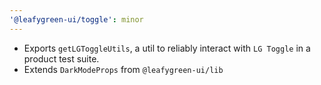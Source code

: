 ```yaml
---
'@leafygreen-ui/toggle': minor
---
```


- Exports `getLGToggleUtils`, a util to reliably interact with `LG Toggle` in a product test suite.
- Extends `DarkModeProps` from `@leafygreen-ui/lib`